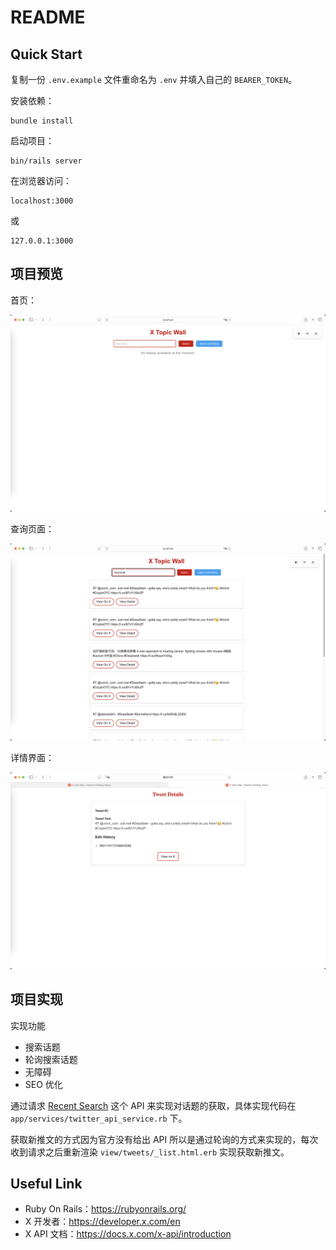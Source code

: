 # README

## Quick Start

复制一份 `.env.example` 文件重命名为 `.env` 并填入自己的 `BEARER_TOKEN`。

安装依赖：

```
bundle install
```

启动项目：

```
bin/rails server
```

在浏览器访问：

```
localhost:3000
```

或

```
127.0.0.1:3000
```

## 项目预览

首页：

![首页](./doc/images/1.jpg)

查询页面：

![查询](./doc/images/2.jpg)

详情界面：

![详情界面](./doc/images/3.jpg)

## 项目实现

实现功能

- 搜索话题
- 轮询搜索话题
- 无障碍
- SEO 优化

通过请求 [Recent Search](https://docs.x.com/x-api/posts/recent-search) 这个 API 来实现对话题的获取，具体实现代码在 `app/services/twitter_api_service.rb` 下。

获取新推文的方式因为官方没有给出 API 所以是通过轮询的方式来实现的，每次收到请求之后重新渲染 `view/tweets/_list.html.erb` 实现获取新推文。

## Useful Link

- Ruby On Rails：https://rubyonrails.org/
- X 开发者：https://developer.x.com/en
- X API 文档：https://docs.x.com/x-api/introduction